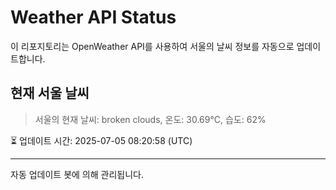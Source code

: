 
# Weather API Status

이 리포지토리는 OpenWeather API를 사용하여 서울의 날씨 정보를 자동으로 업데이트합니다.

## 현재 서울 날씨
> 서울의 현재 날씨: broken clouds, 온도: 30.69°C, 습도: 62%

⏳ 업데이트 시간: 2025-07-05 08:20:58 (UTC)

---
자동 업데이트 봇에 의해 관리됩니다.
